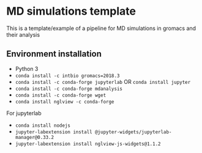 # MD simulations template
This is a template/example of a pipeline for MD simulations in gromacs and their analysis


## Environment installation
- Python 3
- `conda install -c intbio gromacs=2018.3`
- `conda install -c conda-forge jupyterlab` OR `conda install jupyter`
- `conda install -c conda-forge mdanalysis`
- `conda install -c conda-forge wget`
- `conda install nglview -c conda-forge`

For jupyterlab
- `conda install nodejs`
- `jupyter-labextension install @jupyter-widgets/jupyterlab-manager@0.33.2`
- `jupyter-labextension install nglview-js-widgets@1.1.2`
